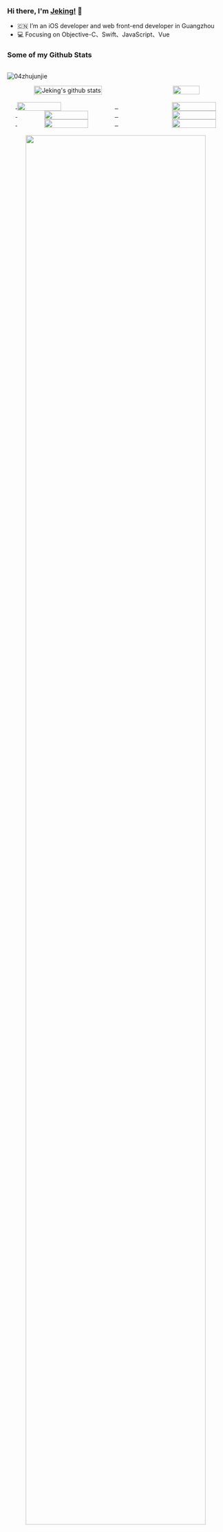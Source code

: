 ### Hi there, I'm [Jeking!](https://github.com/04zhujunjie/) 👋

- :cn: I’m an iOS developer and web front-end developer in Guangzhou
- :computer: Focusing on Objective-C、Swift、JavaScript、Vue
### Some of my Github Stats
<!-- <p align = left>
 &emsp;&emsp;
 <img src=https://komarev.com/ghpvc/?username=04zhujunjie&color=green alt=04zhujunjie />
</p> -->

<!-- 奖杯的形式统计GitHub -->
<!-- <p align = left>
  &emsp;&emsp;
 <img src="https://github-profile-trophy.vercel.app/?username=04zhujunjie&theme=tokyonight" />
</p> -->

<!-- <p align = center>  
 <img width = "60%" src="https://github-readme-stats.vercel.app/api?username=04zhujunjie&show_icons=true&hide=contribs&theme=tokyonight&line_height=31" alt="Jeking's github stars" />
 <img width = "35%" src = "https://github-readme-stats.vercel.app/api/top-langs/?username=04zhujunjie&theme=tokyonight&langs_count=3"> 
</p> -->
<div align = center>
 
 <div align = center style = "display: flex;justify-content:space-between;">
  <div width = "90%">
   <p align = left>
 <img src=https://komarev.com/ghpvc/?username=04zhujunjie&color=green alt=04zhujunjie />
</p>
  </div>
 </div>
 
<div align = center style = "display: flex;justify-content:space-between;">
  <img width = "56%" src="https://github-readme-stats.vercel.app/api?username=04zhujunjie&show_icons=true&hide=contribs&theme=tokyonight&line_height=33" alt="Jeking's github stats" />
 <img width = "35%" src = "https://github-readme-stats.vercel.app/api/top-langs/?username=04zhujunjie&theme=tokyonight&langs_count=3"> 
 </div>
 
 </br>
 
 <div align = center style="display: flex;flex-direction:column;">
  <div style = "justify-content:space-between">
 <a align = left href="https://github.com/04zhujunjie/ZJJPopup">
  <img align="center" width = "45%"   src="https://github-readme-stats.vercel.app/api/pin/?username=04zhujunjie&repo=ZJJPopup&theme=tokyonight" />
</a>
<a align = right href="https://github.com/04zhujunjie/ZJJTimeCountDown">
  <img align="center" width = "45%" src="https://github-readme-stats.vercel.app/api/pin/?username=04zhujunjie&repo=ZJJTimeCountDown&theme=tokyonight" />
</a>
</div>

<div style = "justify-content:space-between">
<a  href="https://github.com/04zhujunjie/ZJJForm">
  <img align="center" width = "45%"  src="https://github-readme-stats.vercel.app/api/pin/?username=04zhujunjie&repo=ZJJForm&theme=tokyonight" />
</a>
<a align = right  href="https://github.com/04zhujunjie/JJFontFit">
  <img align="center" width = "45%"  src="https://github-readme-stats.vercel.app/api/pin/?username=04zhujunjie&repo=JJFontFit&theme=tokyonight" />
</a>
 </div>
 
 <div style = "justify-content:space-between">
<a  href="https://github.com/04zhujunjie/jj-uni">
  <img align="center" width = "45%"  src="https://github-readme-stats.vercel.app/api/pin/?username=04zhujunjie&repo=jj-uni&theme=tokyonight" />
</a>
<a align = right  href="https://github.com/04zhujunjie/JJImagePicker">
  <img align="center" width = "45%"  src="https://github-readme-stats.vercel.app/api/pin/?username=04zhujunjie&repo=JJImagePicker&theme=tokyonight" />
</a>
 </div>
 </div>
 

 

<!-- <p align = center>
<a align = left href="https://github.com/04zhujunjie/ZJJPopup">
  <img align="center" width = "47.6%"   src="https://github-readme-stats.vercel.app/api/pin/?username=04zhujunjie&repo=ZJJPopup&theme=tokyonight" />
</a>
<a align = right href="https://github.com/04zhujunjie/ZJJTimeCountDown">
  <img align="center" width = "47.6%" src="https://github-readme-stats.vercel.app/api/pin/?username=04zhujunjie&repo=ZJJTimeCountDown&theme=tokyonight" />
</a>
<a  href="https://github.com/04zhujunjie/ZJJForm">
  <img align="center" width = "47.6%"  src="https://github-readme-stats.vercel.app/api/pin/?username=04zhujunjie&repo=ZJJForm&theme=tokyonight" />
</a>
<a align = right  href="https://github.com/04zhujunjie/JJFontFit">
  <img align="center" width = "47.6%"  src="https://github-readme-stats.vercel.app/api/pin/?username=04zhujunjie&repo=JJFontFit&theme=tokyonight" />
</a>
<a  href="https://github.com/04zhujunjie/jj-uni">
  <img align="center" width = "47.6%"  src="https://github-readme-stats.vercel.app/api/pin/?username=04zhujunjie&repo=jj-uni&theme=tokyonight" />
</a>
<a align = right  href="https://github.com/04zhujunjie/JJImagePicker">
  <img align="center" width = "47.6%"  src="https://github-readme-stats.vercel.app/api/pin/?username=04zhujunjie&repo=JJImagePicker&theme=tokyonight" />
</a>
</p> -->


<!-- https://github.com/Ashutosh00710/github-readme-activity-graph -->
  </br>
 <div align = center>
  <img width = "91%" src="https://activity-graph.herokuapp.com/graph?username=04zhujunjie&theme=react-dark">
 </div>

<!-- <p align = left>
 <img width = "91%" src="https://activity-graph.herokuapp.com/graph?username=04zhujunjie&theme=react-dark">
</p> -->
 </div>


